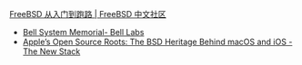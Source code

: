 
[FreeBSD 从入门到跑路 | FreeBSD 中文社区](https://book.bsdcn.org/)

- [Bell System Memorial- Bell Labs](https://memorial.bellsystem.com/belllabs.html)
- [Apple’s Open Source Roots: The BSD Heritage Behind macOS and iOS - The New Stack](https://thenewstack.io/apples-open-source-roots-the-bsd-heritage-behind-macos-and-ios/)